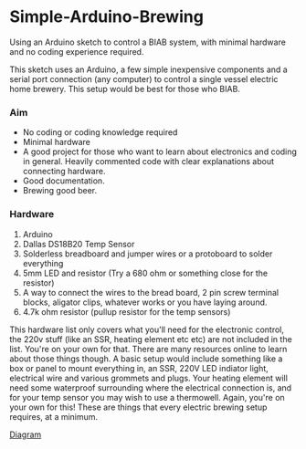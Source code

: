 # Simple-Arduino-Brewing
Using an Arduino sketch to control a BIAB system, with minimal hardware and no coding experience required.

  This sketch uses an Arduino, a few simple inexpensive components and a serial port connection (any computer) to control a single vessel electric home brewery.  This setup would be best for those who BIAB.  

### Aim
- No coding or coding knowledge required
- Minimal hardware
- A good project for those who want to learn about electronics and coding in general.  Heavily commented code with clear explanations about connecting hardware.
- Good documentation.  
- Brewing good beer.

### Hardware
1.  Arduino
2.  Dallas DS18B20 Temp Sensor
3.  Solderless breadboard and jumper wires or a protoboard to solder everything
4.  5mm LED and resistor  (Try a 680 ohm or something close for the resistor)
5.  A way to connect the wires to the bread board, 2 pin screw terminal blocks, aligator clips, whatever works or you have laying around.
6.  4.7k ohm resistor (pullup resistor for the temp sensors)

  This hardware list only covers what you'll need for the electronic control, the 220v stuff (like an SSR, heating element etc etc) are not included in the list.  You're on your own for that.  There are many resources online to learn about those things though.  A basic setup would include something like a box or panel to mount everything in, an SSR, 220V LED indiator light, electrical wire and various grommets and plugs.  Your heating element will need some waterproof surrounding where the electrical connection is, and for your temp sensor you may wish to use a thermowell.  Again, you're on your own for this!  These are things that every electric brewing setup requires, at a minimum.  

[Diagram](bobcat_diagram.png)
